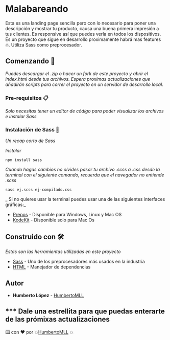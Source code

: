 # Malabareando 

Esta es una landing page sencilla pero con lo necesario para poner una descripción y mostrar tu producto, causa una buena primera impresión a tus clientes.
Es responsive así que puedes verla en todos los dispositivos.
Es un proyecto que sigue en desarrollo proximamente habrá mas features 🔥.
Utiliza Sass como preprocesador.

## Comenzando 🚀

_Puedes descargar el .zip o hacer un fork de este proyecto y abrir el index.html desde tus archivos. Espera proximas actualizaciones que añadirán scripts para correr el proyecto en un servidor de desarrollo local._

### Pre-requisitos 📋

_Solo necesitas tener un editor de código para poder visualizar los archivos e instalar Sass_


### Instalación de Sass 🔧

_Un recap corto de Sass_

_Instalar_

```
npm install sass 
```

_Cuando hagas cambios no olvides pasar tu archivo .scss a .css desde la terminal con el siguiente comando, recuerda que el navegador no entiende .scss_

```
sass ej.scss ej-compilado.css
```

_ Si no quieres usar la terminal puedes usar una de las siguientes interfaces gráficas:_

* [Prepos](https://prepros.io) - Disponible para Windows, Linux y Mac OS
* [KodeKit](https://codekitapp.com) - Disponible solo para Mac Os


## Construido con 🛠️

_Estas son las herramientas utilizadas en este proyecto_

* [Sass](https://sass-lang.com) - Uno de los preprocesadores más usados en la industria
* [HTML](https://maven.apache.org/) - Manejador de dependencias


## Autor


* **Humberto López**  - [HumbertoMLL](https://github.com/humbertomll)
 
*** Dale una estrellita para que puedas enterarte de las prómixas actualizaciones  
---
⌨️ con ❤️ por 💥[HumbertoMLL](https://github.com/humbertomll) 💥